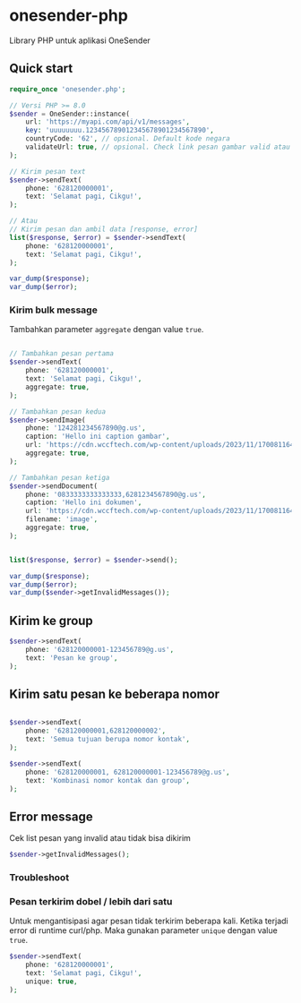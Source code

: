 # onesender-php
Library PHP untuk aplikasi OneSender


## Quick start

```PHP
require_once 'onesender.php';

// Versi PHP >= 8.0
$sender = OneSender::instance(
    url: 'https://myapi.com/api/v1/messages',
    key: 'uuuuuuuu.123456789012345678901234567890',
    countryCode: '62', // opsional. Default kode negara
    validateUrl: true, // opsional. Check link pesan gambar valid atau tidak
);

// Kirim pesan text
$sender->sendText(
    phone: '628120000001',
    text: 'Selamat pagi, Cikgu!',
);

// Atau
// Kirim pesan dan ambil data [response, error]
list($response, $error) = $sender->sendText(
    phone: '628120000001',
    text: 'Selamat pagi, Cikgu!',
);

var_dump($response);
var_dump($error);
```

### Kirim bulk message

Tambahkan parameter `aggregate` dengan value `true`.

```PHP

// Tambahkan pesan pertama
$sender->sendText(
    phone: '628120000001',
    text: 'Selamat pagi, Cikgu!',
    aggregate: true,
);

// Tambahkan pesan kedua
$sender->sendImage(
    phone: '124281234567890@g.us',
    caption: 'Hello ini caption gambar',
    url: 'https://cdn.wccftech.com/wp-content/uploads/2023/11/1700811649860-1-728x380.jpeg',
    aggregate: true,
);

// Tambahkan pesan ketiga
$sender->sendDocument(
    phone: '0833333333333333,6281234567890@g.us',
    caption: 'Hello ini dokumen',
    url: 'https://cdn.wccftech.com/wp-content/uploads/2023/11/1700811649860-1-728x380.jpeg',
    filename: 'image',
    aggregate: true,
);


list($response, $error) = $sender->send();

var_dump($response);
var_dump($error);
var_dump($sender->getInvalidMessages());
```

## Kirim ke group
```PHP
$sender->sendText(
    phone: '628120000001-123456789@g.us',
    text: 'Pesan ke group',
);
```


## Kirim satu pesan ke beberapa nomor
```PHP

$sender->sendText(
    phone: '628120000001,628120000002',
    text: 'Semua tujuan berupa nomor kontak',
);

$sender->sendText(
    phone: '628120000001, 628120000001-123456789@g.us',
    text: 'Kombinasi nomor kontak dan group',
);
```

## Error message
Cek list pesan yang invalid atau tidak bisa dikirim

```PHP
$sender->getInvalidMessages();
```

### Troubleshoot

### Pesan terkirim dobel / lebih dari satu
Untuk mengantisipasi agar pesan tidak terkirim beberapa kali. Ketika terjadi error di runtime curl/php. Maka gunakan parameter `unique` dengan value `true`.

```PHP
$sender->sendText(
    phone: '628120000001',
    text: 'Selamat pagi, Cikgu!',
    unique: true,
);
``` 
